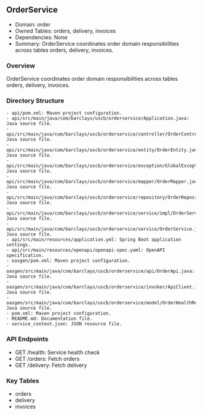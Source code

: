 ## OrderService

- Domain: order
- Owned Tables: orders, delivery, invoices
- Dependencies: None
- Summary: OrderService coordinates order domain responsibilities across tables orders, delivery, invoices.

### Overview
OrderService coordinates order domain responsibilities across tables orders, delivery, invoices.

### Directory Structure
```
- api/pom.xml: Maven project configuration.
- api/src/main/java/com/barclays/uscb/orderservice/Application.java: Java source file.
- api/src/main/java/com/barclays/uscb/orderservice/controller/OrderController.java: Java source file.
- api/src/main/java/com/barclays/uscb/orderservice/entity/OrderEntity.java: Java source file.
- api/src/main/java/com/barclays/uscb/orderservice/exception/GlobalExceptionHandler.java: Java source file.
- api/src/main/java/com/barclays/uscb/orderservice/mapper/OrderMapper.java: Java source file.
- api/src/main/java/com/barclays/uscb/orderservice/repository/OrderRepository.java: Java source file.
- api/src/main/java/com/barclays/uscb/orderservice/service/impl/OrderServiceImpl.java: Java source file.
- api/src/main/java/com/barclays/uscb/orderservice/service/OrderService.java: Java source file.
- api/src/main/resources/application.yml: Spring Boot application settings.
- api/src/main/resources/openapi/openapi-spec.yaml: OpenAPI specification.
- oasgen/pom.xml: Maven project configuration.
- oasgen/src/main/java/com/barclays/uscb/orderservice/api/OrderApi.java: Java source file.
- oasgen/src/main/java/com/barclays/uscb/orderservice/invoker/ApiClient.java: Java source file.
- oasgen/src/main/java/com/barclays/uscb/orderservice/model/OrderHealthResponse.java: Java source file.
- pom.xml: Maven project configuration.
- README.md: Documentation file.
- service_context.json: JSON resource file.
```

### API Endpoints
- GET /health: Service health check
- GET /orders: Fetch orders
- GET /delivery: Fetch delivery

### Key Tables
- orders
- delivery
- invoices
